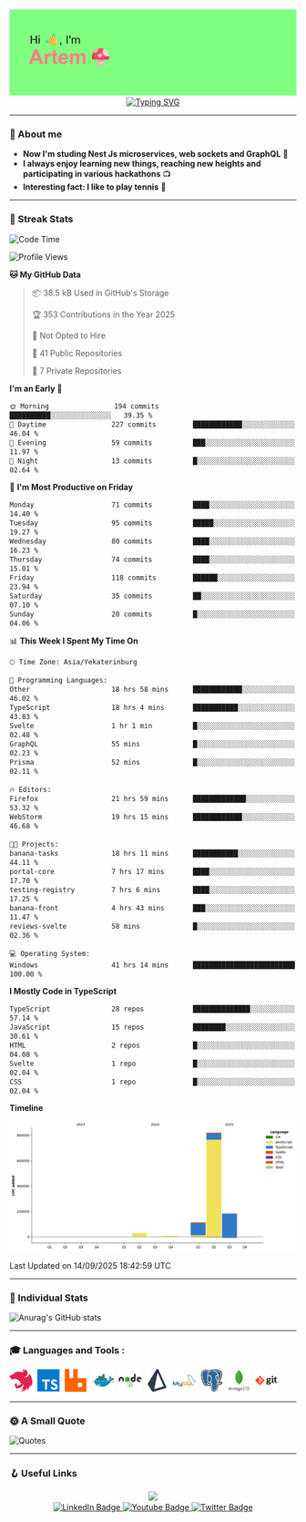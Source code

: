 <div id="header" align="center">
  <img src="https://github.com/CurlyBattery/CurlyBattery/blob/master/header.png?raw=true" alt="альтернативный текст">
  <a href="https://git.io/typing-svg"><img src="https://readme-typing-svg.demolab.com?font=Fira+Code&pause=1000&color=2BF777&width=435&lines=I've+been+doing+backend+programming+;on+Nest+JS+for+13+months+now" alt="Typing SVG" /></a>
</div>

---

### :otter: About me 
- __Now I'm studing Nest Js microservices, web sockets and GraphQL__ 🧩
- __I always enjoy learning new things, reaching new heights and participating in various hackathons__ 📺
- __Interesting fact: I like to play tennis__ 🏓

---

### :monorail: Streak Stats 

<!--START_SECTION:waka-->
![Code Time](http://img.shields.io/badge/Code%20Time-1%2C440%20hrs%2026%20mins-blue)

![Profile Views](http://img.shields.io/badge/Profile%20Views-2-blue)

**🐱 My GitHub Data** 

> 📦 38.5 kB Used in GitHub's Storage 
 > 
> 🏆 353 Contributions in the Year 2025
 > 
> 🚫 Not Opted to Hire
 > 
> 📜 41 Public Repositories 
 > 
> 🔑 7 Private Repositories 
 > 
**I'm an Early 🐤** 

```text
🌞 Morning                194 commits         ██████████░░░░░░░░░░░░░░░   39.35 % 
🌆 Daytime                227 commits         ████████████░░░░░░░░░░░░░   46.04 % 
🌃 Evening                59 commits          ███░░░░░░░░░░░░░░░░░░░░░░   11.97 % 
🌙 Night                  13 commits          █░░░░░░░░░░░░░░░░░░░░░░░░   02.64 % 
```
📅 **I'm Most Productive on Friday** 

```text
Monday                   71 commits          ████░░░░░░░░░░░░░░░░░░░░░   14.40 % 
Tuesday                  95 commits          █████░░░░░░░░░░░░░░░░░░░░   19.27 % 
Wednesday                80 commits          ████░░░░░░░░░░░░░░░░░░░░░   16.23 % 
Thursday                 74 commits          ████░░░░░░░░░░░░░░░░░░░░░   15.01 % 
Friday                   118 commits         ██████░░░░░░░░░░░░░░░░░░░   23.94 % 
Saturday                 35 commits          ██░░░░░░░░░░░░░░░░░░░░░░░   07.10 % 
Sunday                   20 commits          █░░░░░░░░░░░░░░░░░░░░░░░░   04.06 % 
```


📊 **This Week I Spent My Time On** 

```text
🕑︎ Time Zone: Asia/Yekaterinburg

💬 Programming Languages: 
Other                    18 hrs 58 mins      ████████████░░░░░░░░░░░░░   46.02 % 
TypeScript               18 hrs 4 mins       ███████████░░░░░░░░░░░░░░   43.83 % 
Svelte                   1 hr 1 min          █░░░░░░░░░░░░░░░░░░░░░░░░   02.48 % 
GraphQL                  55 mins             █░░░░░░░░░░░░░░░░░░░░░░░░   02.23 % 
Prisma                   52 mins             █░░░░░░░░░░░░░░░░░░░░░░░░   02.11 % 

🔥 Editors: 
Firefox                  21 hrs 59 mins      █████████████░░░░░░░░░░░░   53.32 % 
WebStorm                 19 hrs 15 mins      ████████████░░░░░░░░░░░░░   46.68 % 

🐱‍💻 Projects: 
banana-tasks             18 hrs 11 mins      ███████████░░░░░░░░░░░░░░   44.11 % 
portal-core              7 hrs 17 mins       ████░░░░░░░░░░░░░░░░░░░░░   17.70 % 
testing-registry         7 hrs 6 mins        ████░░░░░░░░░░░░░░░░░░░░░   17.25 % 
banana-front             4 hrs 43 mins       ███░░░░░░░░░░░░░░░░░░░░░░   11.47 % 
reviews-svelte           58 mins             █░░░░░░░░░░░░░░░░░░░░░░░░   02.36 % 

💻 Operating System: 
Windows                  41 hrs 14 mins      █████████████████████████   100.00 % 
```

**I Mostly Code in TypeScript** 

```text
TypeScript               28 repos            ██████████████░░░░░░░░░░░   57.14 % 
JavaScript               15 repos            ████████░░░░░░░░░░░░░░░░░   30.61 % 
HTML                     2 repos             █░░░░░░░░░░░░░░░░░░░░░░░░   04.08 % 
Svelte                   1 repo              █░░░░░░░░░░░░░░░░░░░░░░░░   02.04 % 
CSS                      1 repo              █░░░░░░░░░░░░░░░░░░░░░░░░   02.04 % 
```



**Timeline**

![Lines of Code chart](https://raw.githubusercontent.com/CurlyBattery/CurlyBattery/master/assets/bar_graph.png)


 Last Updated on 14/09/2025 18:42:59 UTC
<!--END_SECTION:waka-->

---

### :slot_machine: Individual Stats 
![Anurag's GitHub stats](https://github-readme-stats.vercel.app/api?username=CurlyBattery&hide=contribs,prs&theme=dracula)

---

### :mortar_board: Languages and Tools :
<div>
  <img src="https://github.com/devicons/devicon/blob/master/icons/nestjs/nestjs-original.svg" title="Nest" alt="Nest" width="40" height="40"/>&nbsp;
  <img src="https://github.com/devicons/devicon/blob/master/icons/typescript/typescript-plain.svg" title="TypeScript" alt="TypeScript" width="40" height="40"/>&nbsp;
  <img src="https://github.com/devicons/devicon/blob/master/icons/rabbitmq/rabbitmq-original.svg" title="Rabbit" alt="RabbitMQ" width="40" height="40"/>&nbsp;
  <img src="https://github.com/devicons/devicon/blob/master/icons/docker/docker-original.svg" title="Docker" alt="Docker" width="40" height="40"/>&nbsp;
  <img src="https://github.com/devicons/devicon/blob/master/icons/nodejs/nodejs-original-wordmark.svg" title="NodeJS" alt="NodeJS" width="40" height="40"/>&nbsp;
  <img src="https://github.com/devicons/devicon/blob/master/icons/prisma/prisma-original.svg" title="Prisma"  alt="Prisma" width="40" height="40"/>&nbsp;
  <img src="https://github.com/devicons/devicon/blob/master/icons/mysql/mysql-original-wordmark.svg" title="MySQL"  alt="MySQL" width="40" height="40"/>&nbsp;
  <img src="https://github.com/devicons/devicon/blob/master/icons/postgresql/postgresql-original.svg" title="PostgreSQL"  alt="PostgreSQL" width="40" height="40"/>&nbsp;
  <img src="https://github.com/devicons/devicon/blob/master/icons/mongodb/mongodb-original-wordmark.svg" title="MongoDB" alt="MongoDB" width="40" height="40"/>&nbsp;
  <img src="https://github.com/devicons/devicon/blob/master/icons/git/git-original-wordmark.svg" title="Git" **alt="Git" width="40" height="40"/>
</div>

---

### :sun_with_face: A Small Quote
![Quotes](https://quotes-github-readme.vercel.app/api?type=horizontal&theme=dark)

---

### :hook: Useful Links 
<div align="center">
  <img src="https://media2.giphy.com/media/v1.Y2lkPTc5MGI3NjExdG1qb3M0MHpyZmczeDJoZzR4Z2lvcXBydDhpejNpb3Zoc2NoM2lnaCZlcD12MV9pbnRlcm5hbF9naWZfYnlfaWQmY3Q9Zw/FXynzLoP14IHsnfGmO/giphy.gif" height="300">
  
  <div id="badges">
  <a href="your-linkedin-URL">
    <img src="https://img.shields.io/badge/LinkedIn-blue?style=for-the-badge&logo=linkedin&logoColor=white" alt="LinkedIn Badge"/>
  </a>
  <a href="your-youtube-URL">
    <img src="https://img.shields.io/badge/YouTube-red?style=for-the-badge&logo=youtube&logoColor=white" alt="Youtube Badge"/>
  </a>
  <a href="your-twitter-URL">
    <img src="https://img.shields.io/badge/Twitter-blue?style=for-the-badge&logo=twitter&logoColor=white" alt="Twitter Badge"/>
  </a>
